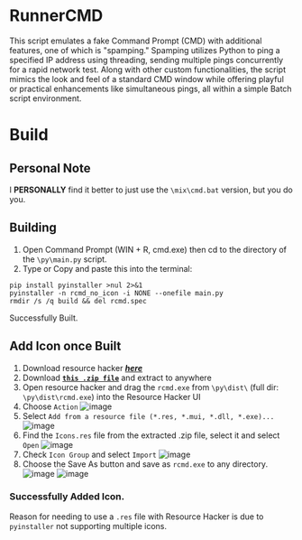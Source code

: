 # RunnerCMD
This script emulates a fake Command Prompt (CMD) with additional features, one of which is "spamping." Spamping utilizes Python to ping a specified IP address using threading, sending multiple pings concurrently for a rapid network test. Along with other custom functionalities, the script mimics the look and feel of a standard CMD window while offering playful or practical enhancements like simultaneous pings, all within a simple Batch script environment.

# Build

## Personal Note
I **PERSONALLY** find it better to just use the `\mix\cmd.bat` version, but you do you.

## Building

1. Open Command Prompt (WIN + R, cmd.exe) then cd to the directory of the `\py\main.py` script.
2. Type or Copy and paste this into the terminal:
```
pip install pyinstaller >nul 2>&1
pyinstaller -n rcmd_no_icon -i NONE --onefile main.py
rmdir /s /q build && del rcmd.spec
```

Successfully Built.

## Add Icon once Built

1. Download resource hacker [***here***](https://www.angusj.com/resourcehacker/)
2. Download [**`this .zip file`**](https://www.anonfile.la/39a750) and extract to anywhere
3. Open resource hacker and drag the `rcmd.exe` from `\py\dist\` (full dir: `\py\dist\rcmd.exe`) into the Resource Hacker UI
4. Choose `Action`
![image](https://github.com/user-attachments/assets/0efc5483-08ce-462b-807d-3b0544959c64)
5. Select `Add from a resource file (*.res, *.mui, *.dll, *.exe)...`
![image](https://github.com/user-attachments/assets/360e0df7-f94c-490e-b373-47ef75343f6e)
6. Find the `Icons.res` file from the extracted .zip file, select it and select `Open`
![image](https://github.com/user-attachments/assets/be7b6cf3-f919-4eb2-88e7-8e66aa2cf851)
7. Check `Icon Group` and select `Import`
![image](https://github.com/user-attachments/assets/a4efa1b8-375c-45dd-87bf-171945ab3ce1)
8. Choose the Save As button and save as `rcmd.exe` to any directory.
![image](https://github.com/user-attachments/assets/75866797-3e31-4035-b9ea-2ec083b61983)
![image](https://github.com/user-attachments/assets/8b059edf-d0ac-4136-a318-2d95dd4221da)

### Successfully Added Icon.
Reason for needing to use a `.res` file with Resource Hacker is due to `pyinstaller` not supporting multiple icons.
